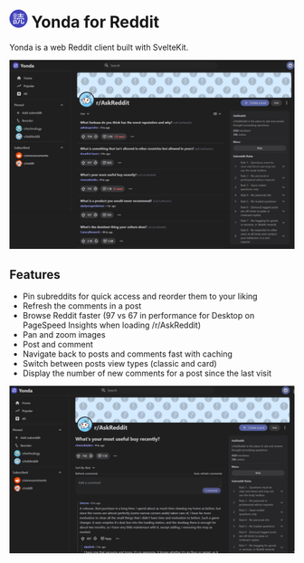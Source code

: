 # ![Yonda logo](./static/favicon.png) Yonda for Reddit

Yonda is a web Reddit client built with SvelteKit.

![Askreddit](./readme-images/askreddit.jpeg)

## Features

- Pin subreddits for quick access and reorder them to your liking
- Refresh the comments in a post
- Browse Reddit faster (97 vs 67 in performance for Desktop on PageSpeed Insights when loading /r/AskReddit)
- Pan and zoom images
- Post and comment
- Navigate back to posts and comments fast with caching
- Switch between posts view types (classic and card)
- Display the number of new comments for a post since the last visit

![Askreddit](./readme-images/askreddit-comments.png)
